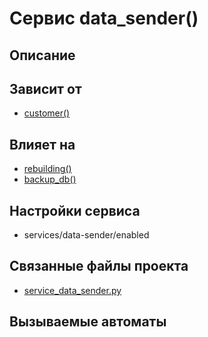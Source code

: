 # Сервис data_sender()


## Описание



## Зависит от
* [customer()](services/service_customer.md)


## Влияет на
* [rebuilding()](services/service_rebuilding.md)
* [backup_db()](services/service_backup_db.md)


## Настройки сервиса
* services/data-sender/enabled



## Связанные файлы проекта
* [service_data_sender.py](services/service_data_sender.py)



## Вызываемые автоматы

